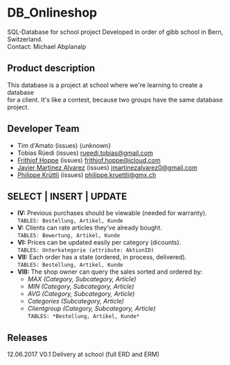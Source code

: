# DB_Onlineshop
SQL-Database for school project
Developed in order of gibb school in Bern, Switzerland.    
Contact: Michael Abplanalp

## Product description
This database is a project at school where we're learning to create a database   
for a client. It's like a contest, because two groups have the same database project.

## Developer Team
- Tim d'Amato							(issues) {unknown}
- Tobias Rüedi							(issues) rueedi.tobias@gmail.com
- [Frithjof Hoppe](https://github.com/frithjofhoppe)								(issues) frithjof.hoppe@icloud.com
- [Javier Martinez Alvarez](https://github.com/javi36)								(issues) jmartinezalvarez0@gmail.com
- [Philippe Krüttli](https://github.com/kruettlip) 								(issues) philippe.kruettli@gmx.ch

## SELECT | INSERT | UPDATE
- **IV:**   Previous purchases should be viewable (needed for warranty).    
            `TABLES: Bestellung, Artikel, Kunde`    
- **V:**    Clients can rate articles they've already bought.    
            `TABLES: Bewertung, Artikel, Kunde`       
- **VI:**   Prices can be updated easily per category (dicounts).    
            `TABLES: Unterkategorie (attribute: AktionID)`        
- **VII:**  Each order has a state (ordered, in process, delivered).    
            `TABLES: Bestellung, Artikel, Kunde`         
- **VIII:** The shop owner can query the sales sorted and ordered by:    
   * *MAX (Category, Subcategory, Article)*    
   * *MIN (Category, Subcategory, Article)*    
   * *AVG (Category, Subcategory, Article)*    
   * *Categories (Subcategory, Article)*    
   * *Clientgroup (Category, Subcategory, Article)*    
            `TABLES: *Bestellung, Artikel, Kunde*`        

## Releases
12.06.2017			V0.1	Delivery at school (full ERD and ERM)    
